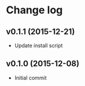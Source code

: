 # Change log

## v0.1.1 (2015-12-21)

* Update install script


## v0.1.0 (2015-12-08)

* Initial commit